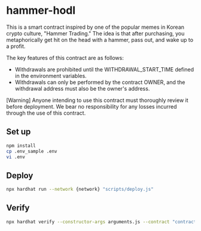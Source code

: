 # hammer-hodl

This is a smart contract inspired by one of the popular memes in Korean crypto culture, "Hammer Trading." The idea is that after purchasing, you metaphorically get hit on the head with a hammer, pass out, and wake up to a profit.

The key features of this contract are as follows:

- Withdrawals are prohibited until the WITHDRAWAL_START_TIME defined in the environment variables.
- Withdrawals can only be performed by the contract OWNER, and the withdrawal address must also be the owner's address.

[Warning] Anyone intending to use this contract must thoroughly review it before deployment. We bear no responsibility for any losses incurred through the use of this contract.

## Set up

```bash
npm install
cp .env_sample .env
vi .env
```

## Deploy

```bash
npx hardhat run --network {network} "scripts/deploy.js"
```

## Verify

```bash
npx hardhat verify --constructor-args arguments.js --contract "contracts/HammerHodl.sol:HammerHodl" --network {network} {contract address}
```